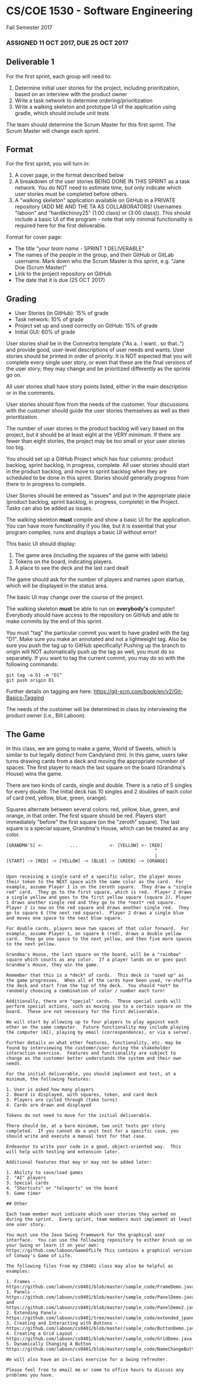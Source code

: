 # CS/COE 1530 - Software Engineering
Fall Semester 2017

### ASSIGNED 11 OCT 2017, DUE 25 OCT 2017

## Deliverable 1

For the first sprint, each group will need to:

1. Determine initial user stories for the project, including prioritization, based on an interview with the product owner
2. Write a task network to determine ordering/prioritization 
2. Write a walking skeleton and prototype UI of the application using gradle, which should include unit tests 

The team should determine the Scrum Master for this first sprint.  The Scrum Master will change each sprint.

## Format

For the first sprint, you will turn in:

1. A cover page, in the format described below
2. A breakdown of the user stories BEING DONE IN THIS SPRINT as a task network.  You do NOT need to estimate time, but only indicate which user stories must be completed before others.
3. A "walking skeleton" application available on GitHub in a PRIVATE repository (ADD ME AND THE TA AS COLLABORATORS!  Usernames "laboon" and "hardikchinoy25" (1:00 class) or (3:00 class)).  This should include a basic UI of the program - note that only minimal functionality is required here for the first deliverable.


Format for cover page:
* The title "*your team name* - SPRINT 1 DELIVERABLE"
* The names of the people in the group, and their GitHub or GitLab username.  Mark down who the Scrum Master is this sprint, e.g. "Jane Doe (Scrum Master)"
* Link to the project repository on GitHub
* The date that it is due (25 OCT 2017)

## Grading
* User Stories (in GitHub): 15% of grade
* Task network: 10% of grade
* Project set up and used correctly on GitHub: 15% of grade
* Initial GUI: 60% of grade

User stories shall be in the Connextra template ("As a.. I want.. so that..") and provide good, user-level descriptions of user needs and wants.  User stories should be printed in order of priority.  It is NOT expected that you will complete every single user story, or even that these are the final versions of the user story; they may change and be prioritized differently as the sprints go on.

All user stories shall have story points listed, either in the main description or in the comments.

User stories should flow from the needs of the customer.  Your discussions with the customer should guide the user stories themselves as well as their prioritization.

The number of user stories in the product backlog will vary based on the project, but it should be at least eight at the VERY minimum.  If there are fewer than eight stories, the project may be too small or your user stories too big.

You should set up a GitHub Project which has four columns: product backlog, sprint backlog, in progress, complete.  All user stories should start in the product backlog, and move to sprint backlog when they are scheduled to be done in this sprint.  Stories should generally progress from there to in progress to complete.

User Stories should be entered as "issues" and put in the appropriate place (product backlog, sprint backlog, in progress, complete) in the Project.  Tasks can also be added as issues.

The walking skeleton __must__ compile and show a basic UI for the application.  You can have more functionality if you like, but it is essential that your program compiles, runs and displays a basic UI without error!

This basic UI should display:

1. The game area (including the squares of the game with labels)
2. Tokens on the board, indicating players.
3. A place to see the deck and the last card dealt

The game should ask for the number of players and names upon startup, which will be displayed in the status area.

The basic UI may change over the course of the project.

The walking skeleton __must__ be able to run on __everybody's__ computer!  Everybody should have access to the repository on GitHub and able to make commits by the end of this sprint.

You must "tag" the particular commit you want to have graded with the tag "D1".  Make sure you make an annotated and not a lightweight tag.  Also be sure you push the tag up to GitHub specifically!  Pushing up the branch to origin will NOT automatically push up the tag as well, you must do so separately.  If you want to tag the current commit, you may do so with the following commands:

```
git tag -a D1 -m "D1"
git push origin D1
```

Further details on tagging are here: https://git-scm.com/book/en/v2/Git-Basics-Tagging

The needs of the customer will be determined in class by interviewing the product owner (i.e., Bill Laboon).

## The Game

In this class, we are going to make a game, World of Sweets, which is similar to but legally distinct from Candyland (tm).  In this game, users take turns drawing cards from a deck and moving the appropriate nunmber of spaces.  The first player to reach the last square on the board (Grandma's House) wins the game.

There are two kinds of cards, single and double.  There is a ratio of 5 singles for every double.  The initial deck has 10 singles and 2 doubles of each color of card (red, yellow, blue, green, orange).  

Squares alternate between several colors: red, yellow, blue, green, and orange, in that order.  The first square should be red.  Players start immediately "before" the first square (on the "zeroth" square).  The last square is a special square, Grandma's House, which can be treated as any color.

```
[GRANDMA'S] <-          ...            <- [YELLOW] <- [RED]
                                                        ^
                                                        |
[START] -> [RED] -> [YELLOW] -> [BLUE] -> [GREEN] -> [ORANGE]
                     

Upon receiving a single card of a specific color, the player moves their token to the NEXT space with the same color as the card.  For example, assume Player 1 is on the zeroth square.  They draw a "single red" card.  They go to the first square, which is red.  Player 2 draws a single yellow and goes to the first yellow square (square 2). Player 1 draws another single red and they go to the *next* red square.  Player 2 is now on the red square and draws another single red.  They go to square 6 (the next red square).  Player 2 draws a single blue and moves one space to the next blue square.

For double cards, players move two spaces of that color forward.  For example, assume Player 1, on square 6 (red), draws a double yellow card.  They go one space to the next yellow, and then five more spaces to the next yellow.

Grandma's House, the last square on the board, will be a "rainbow" square which counts as any color.  If a player lands on or goes past Grandma's House, they win the game.

Remember that this is a *deck* of cards.  This deck is "used up" as the game progresses.  When all of the cards have been used, re-shuffle the deck and start from the top of the deck.  You should *not* be randomly choosing a combination of color / number each turn!

Additionally, there are "special" cards.  These special cards will perform special actions, such as moving you to a certain square on the board.  These are not necessary for the first deliverable.

We will start by allowing up to four players to play against each other on the same computer.  Future functionality may include playing the computer (AI), playing by email (correspondence), or via a server.

Further details on what other features, functionality, etc. may be found by interviewing the customer/user during the stakeholder interaction exercise.  Features and functionality are subject to change as the customer better understands the system and their own needs.

For the initial deliverable, you should implement and test, at a minimum, the following features:

1. User is asked how many players
2. Board is displayed, with squares, token, and card deck
3. Players are cycled through (take turns)
4. Cards are drawn and displayed

Tokens do not need to move for the initial deliverable.

There should be, at a bare minimum, two unit tests per story completed.  If you cannot do a unit test for a specific case, you should write and execute a manual test for that case.

Endeavour to write your code in a good, object-oriented way.  This will help with testing and extension later.

Additional features that may or may not be added later:

1. Ability to save/load games
2. "AI" players
3. Special cards
4. "Shortcuts" or "teleports" on the board
5. Game timer

## Other

Each team member must indicate which user stories they worked on during the sprint.  Every sprint, team members must implement at least one user story.

You must use the Java Swing framework for the graphical user interface.  You can use the following repository to either brush up on your Swing or learn it on your own: https://github.com/laboon/GameOfLife This contains a graphical version of Conway's Game of Life.

The following files from my CS0401 class may also be helpful as examples:

1. Frames - https://github.com/laboon/cs0401/blob/master/sample_code/FrameDemo.java
1. Panels - https://github.com/laboon/cs0401/blob/master/sample_code/PanelDemo.java and https://github.com/laboon/cs0401/blob/master/sample_code/PanelDemo2.java
2. Extending Panels - https://github.com/laboon/cs0401/tree/master/sample_code/extended_jpanel
3. Creating and Interacting with Buttons - https://github.com/laboon/cs0401/blob/master/sample_code/ButtonDemo.java
4. Creating a Grid Layout - https://github.com/laboon/cs0401/blob/master/sample_code/GridDemo.java
5. Dynamically Changing A Button - https://github.com/laboon/cs0401/blob/master/sample_code/NameChangeButtonDemo.java

We will also have an in-class exercise for a Swing refresher.

Please feel free to email me or come to office hours to discuss any problems you have.
